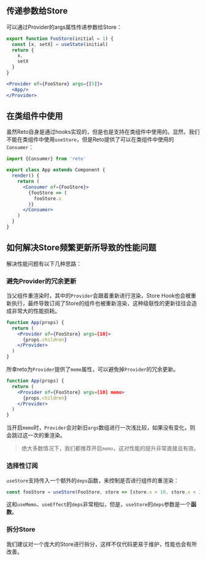 ## 传递参数给Store

可以通过Provider的args属性传递参数给Store：

```jsx
export function FooStore(initial = 1) {
  const [x, setX] = useState(initial)
  return {
    x,
    setX
  }
}
```

```jsx
<Provider of={FooStore} args={[5]}>
  <App/>
</Provider>
```

## 在类组件中使用

虽然Reto自身是通过hooks实现的，但是也是支持在类组件中使用的。显然，我们不能在类组件中使用`useStore`，但是Reto提供了可以在类组件中使用的`Consumer`：

```jsx
import {Consumer} from 'reto'

export class App extends Component {
  render() {
    return (
      <Consumer of={FooStore}>
        {fooStore => (
          fooStore.x
        )}
      </Consumer>
    )
  }
}
``` 

## 如何解决Store频繁更新所导致的性能问题

解决性能问题有以下几种思路：

### 避免Provider的冗余更新

当父组件重渲染时，其中的`Provider`会跟着重新进行渲染，Store Hook也会被重新执行，最终导致订阅了Store的组件也被重新渲染，这种级联性的更新往往会造成非常大的性能损耗。

```jsx
function App(props) {
  return (
    <Provider of={FooStore} args=[10]>
      {props.children}
    </Provider>
  )
}
```

所幸reto为`Provider`提供了`memo`属性，可以避免掉`Provider`的冗余更新。

```jsx
function App(props) {
  return (
    <Provider of={FooStore} args=[10] memo>
      {props.children}
    </Provider>
  )
}
```

当开启`memo`时，`Provider`会对新旧`args`数组进行一次浅比较，如果没有变化，则会跳过这一次的重渲染。

> 绝大多数情况下，我们都推荐开启`memo`，这对性能的提升非常直接且有效。

### 选择性订阅

`useStore`支持传入一个额外的`deps`函数，来控制是否进行组件的重渲染：

```jsx
const fooStore = useStore(FooStore, store => [store.x > 10, store.x < 20])
```

这和`useMemo`、`useEffect`的`deps`非常相似，但是，`useStore`的`deps`参数是一个**函数**。

### 拆分Store

我们建议对一个庞大的Store进行拆分，这样不仅代码更易于维护，性能也会有所改善。
